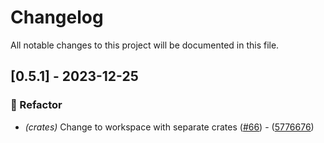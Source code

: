 # Changelog

All notable changes to this project will be documented in this file.

## [0.5.1] - 2023-12-25

### 🚜 Refactor

- *(crates)* Change to workspace with separate crates ([#66](https://github.com/orhun/daktilo/pull/66)) - ([5776676](https://github.com/orhun/daktilo/commit/5776676fdcc69ca8010fa758bdb7e94b9a7642a7))

